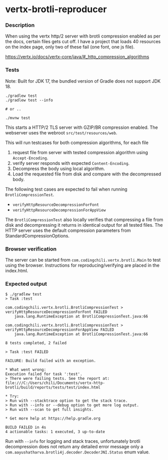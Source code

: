# vertx-brotli-reproducer

### Description
When using the vertx http/2 server with brotli compression enabled as per the docs, certain files gets cut off. 
I have a project that loads 40 resources on the index page, only two of these fail (one font, one js file).

https://vertx.io/docs/vertx-core/java/#_http_compression_algorithms

### Tests
Note: Built for JDK 17, the bundled version of Gradle does not support JDK 18.

```shell
./gradlew test
./gradlew test --info

# or ..

./mvnw test
```

This starts a HTTP/2 TLS server with GZIP/BR compression enabled.
The webserver uses the webroot `src/test/resources/web`.

This will run testcases for both compression algorithms, for each file

1. request file from server with tested compression algorithm using `Accept-Encoding`.
2. verify server responds with expected `Content-Encoding`.
3. Decompress the body using local algorithm.
4. Load the requested file from disk and compare with the decompressed body.

The following test cases are expected to fail when running `BrotliCompressionTest`.

- `verifyHttpResourceDecompressionForFont`
- `verifyHttpResourceDecompressionForAppView`

The `BrotliCompressionTest` also locally verifies that compressing a file from disk and decompressing it returns in identical output for all tested files.
The HTTP server uses the default compression parameters from StandardCompressionOptions.

### Browser verification

The server can be started from `com.codingchili.vertx.brotli.Main` to test using the browser. Instructions
for reproducing/verifying are placed in the index.html.

### Expected output

```shell
$ ./gradlew test
> Task :test

com.codingchili.vertx.brotli.BrotliCompressionTest > verifyHttpResourceDecompressionForFont FAILED
    java.lang.RuntimeException at BrotliCompressionTest.java:66

com.codingchili.vertx.brotli.BrotliCompressionTest > verifyHttpResourceDecompressionForAppView FAILED
    java.lang.RuntimeException at BrotliCompressionTest.java:66

8 tests completed, 2 failed

> Task :test FAILED

FAILURE: Build failed with an exception.

* What went wrong:
Execution failed for task ':test'.
> There were failing tests. See the report at: file:///C:/Users/chili/Documents/vertx-http-brotli/build/reports/tests/test/index.html

* Try:
> Run with --stacktrace option to get the stack trace.
> Run with --info or --debug option to get more log output.
> Run with --scan to get full insights.

* Get more help at https://help.gradle.org

BUILD FAILED in 4s
4 actionable tasks: 1 executed, 3 up-to-date

```

Run with `--info` for logging and stack traces, unfortunately brotli
decompression does not return any detailed error message only a `com.aayushatharva.brotli4j.decoder.DecoderJNI.Status` enum value.
